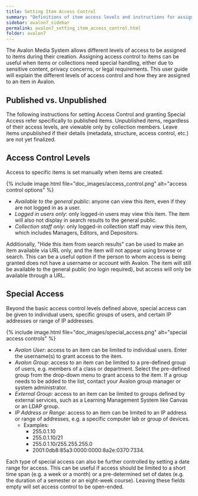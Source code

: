 ```yaml
---
title: Setting Item Access Control
summary: "Definitions of item access levels and instructions for assigning special access."
sidebar: avalon7_sidebar
permalink: avalon7_setting_item_access_control.html
folder: avalon7
---
```


The Avalon Media System allows different levels of access to be assigned to items during their creation. Assigning access control to items can be useful when items or collections need special handling, either due to sensitive content, privacy concerns, or legal requirements. This user guide will explain the different levels of access control and how they are assigned to an item in Avalon.

## Published vs. Unpublished

The following instructions for setting Access Control and granting Special Access refer specifically to published items. Unpublished items, regardless of their access levels, are viewable only by collection members. Leave items unpublished if their details (metadata, structure, access control, etc.) are not yet finalized.

## Access Control Levels

Access to specific items is set manually when items are created.

{% include image.html file="doc_images/access_control.png" alt="access control options" %}

* _Available to the general public_: anyone can view this item, even if they are not logged in as a user.
* _Logged in users only_: only logged-in users may view this item. The item will also not display in search results to the general public.
* _Collection staff only_: only logged-in collection staff may view this item, which includes Managers, Editors, and Depositors.

Additionally, "Hide this item from search results" can be used to make an item available via URL only, and the item will not appear using browse or search. This can be a useful option if the person to whom access is being granted does not have a username or account with Avalon. The item will still be available to the general public (no login required), but access will only be available through a URL.

## Special Access

Beyond the basic access control levels defined above, special access can be given to individual users, specific groups of users, and certain IP addresses or range of IP addresses.

{% include image.html file="doc_images/special_access.png" alt="special access controls" %}

* _Avalon User_: access to an item can be limited to individual users. Enter the username(s) to grant access to the item.
* _Avalon Group_: access to an item can be limited to a pre-defined group of users, e.g. members of a class or department. Select the pre-defined group from the drop-down menu to grant access to the item. If a group needs to be added to the list, contact your Avalon group manager or system administrator.
* _External Group_: access to an item can be limited to groups defined by external services, such as a Learning Management System like Canvas or an LDAP group.
* _IP Address or Range_: access to an item can be limited to an IP address or range of addresses, e.g. a specific computer lab or group of devices.
  * Examples:
    * 255.0.1.10
    * 255.0.1.10/21
    * 255.0.1.10/255.255.255.0
    * 2001:0db8:85a3:0000:0000:8a2e:0370:7334.

Each type of special access can also be further controlled by setting a date range for access. This can be useful if access should be limited to a short time span (e.g. a week or a month) or a pre-determined set of dates (e.g. the duration of a semester or an eight-week course). Leaving these fields empty will set access control to be open-ended.
